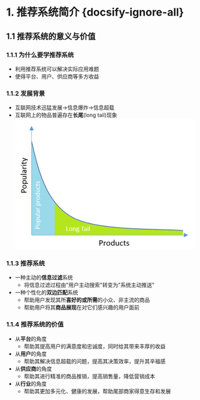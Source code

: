 # 1. 推荐系统简介 {docsify-ignore-all}

## 1.1 推荐系统的意义与价值

### 1.1.1 为什么要学推荐系统
- 利用推荐系统可以解决实际应用难题
- 使得平台、用户、供应商等多方收益

### 1.1.2 发展背景
- 互联网技术迅猛发展->信息爆炸->信息超载
- 互联网上的物品普遍存在**长尾**(long tail)现象
![长尾分布](images/long_tail.png)

### 1.1.3 推荐系统
- 一种主动的**信息过滤**系统
  - 将信息过滤过程由"用户主动搜索"转变为"系统主动推送"
- 一种个性化的**双边匹配**系统
  - 帮助用户发现其所**喜好的或所需**的小众、非主流的商品
  - 帮助用户将其**商品展现**在对它们感兴趣的用户面前

### 1.1.4 推荐系统的价值
- 从**平台**的角度
  - 帮助其提高用户的满意度和忠诚度，同时给其带来丰厚的收益
- 从**用户**的角度
  - 帮助其解决信息超载的问题，提高其决策效率，提升其辛福感
- 从**供应商**的角度
  - 帮助其进行精准的商品推销，提高销售量，降低营销成本
- 从**行业**的角度
  - 帮助其更加多元化、健康的发展，帮助尾部商家得意生存和发展
